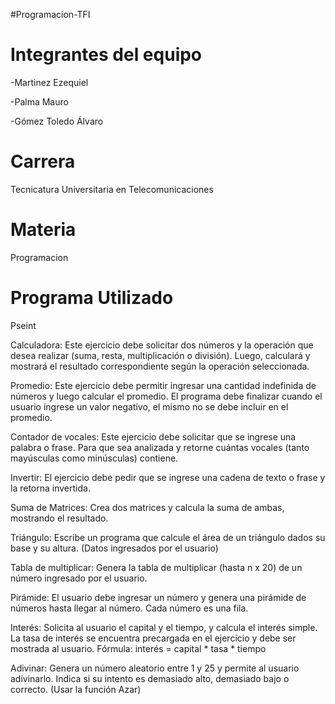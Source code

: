 #Programacion-TFI

# Integrantes del equipo

-Martinez Ezequiel

-Palma Mauro

-Gómez Toledo Álvaro 

# Carrera

Tecnicatura Universitaria en Telecomunicaciones

# Materia

Programacion

# Programa Utilizado

Pseint



Calculadora:
Este ejercicio debe solicitar dos números y la operación que desea
realizar (suma, resta, multiplicación o división). Luego, calculará y
mostrará el resultado correspondiente según la operación seleccionada.

Promedio:
Este ejercicio debe permitir ingresar una cantidad indefinida de
números y luego calcular el promedio. El programa debe finalizar
cuando el usuario ingrese un valor negativo, el mismo no se debe
incluir en el promedio.

Contador de vocales:
Este ejercicio debe solicitar que se ingrese una palabra o frase.
Para que sea analizada y retorne cuántas vocales (tanto
mayúsculas como minúsculas) contiene.

Invertir:
El ejercicio debe pedir que se ingrese una cadena de texto o frase
y la retorna invertida.

Suma de Matrices:
Crea dos matrices y calcula la suma de ambas, mostrando el
resultado.

Triángulo:
Escribe un programa que calcule el área de un triángulo dados su
base y su altura. (Datos ingresados por el usuario)

Tabla de multiplicar:
Genera la tabla de multiplicar (hasta n x 20) de un número
ingresado por el usuario.

Pirámide:
El usuario debe ingresar un número y genera una pirámide de
números hasta llegar al número. Cada número es una fila.

Interés:
Solicita al usuario el capital y el tiempo, y calcula el interés simple.
La tasa de interés se encuentra precargada en el ejercicio y debe
ser mostrada al usuario.
Fórmula: interés = capital * tasa * tiempo

Adivinar:
Genera un número aleatorio entre 1 y 25 y permite al usuario
adivinarlo. Indica si su intento es demasiado alto, demasiado bajo
o correcto. (Usar la función Azar)
